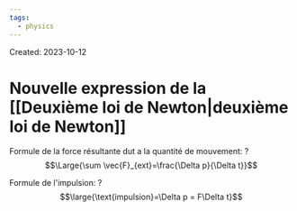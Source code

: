 ```yaml
---
tags:
  - physics
---
```

Created: 2023-10-12

# Nouvelle expression de la [[Deuxième loi de Newton|deuxième loi de Newton]]

Formule de la force résultante dut a la quantité de mouvement:
?
$$\Large{\sum \vec{F}_{ext}=\frac{\Delta p}{\Delta t}}$$
<!--SR:!2023-10-27,3,170-->

Formule de l'impulsion:
?
$$\large{\text{impulsion}=\Delta p = F\Delta t}$$
<!--SR:!2023-11-21,26,250-->
